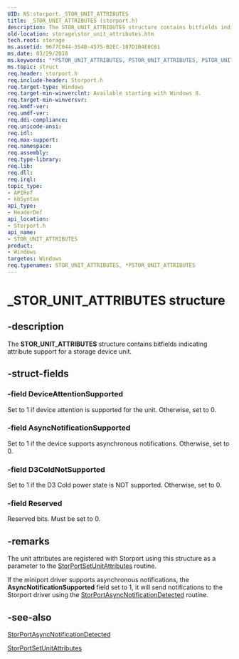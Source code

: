 ```yaml
---
UID: NS:storport._STOR_UNIT_ATTRIBUTES
title: _STOR_UNIT_ATTRIBUTES (storport.h)
description: The STOR_UNIT_ATTRIBUTES structure contains bitfields indicating attribute support for a storage device unit.
old-location: storage\stor_unit_attributes.htm
tech.root: storage
ms.assetid: 9677C044-354B-4575-B2EC-187D1B4E8C61
ms.date: 03/29/2018
ms.keywords: "*PSTOR_UNIT_ATTRIBUTES, PSTOR_UNIT_ATTRIBUTES, PSTOR_UNIT_ATTRIBUTES structure pointer [Storage Devices], STOR_UNIT_ATTRIBUTES, STOR_UNIT_ATTRIBUTES structure [Storage Devices], _STOR_UNIT_ATTRIBUTES, storage.stor_unit_attributes, storport/PSTOR_UNIT_ATTRIBUTES, storport/STOR_UNIT_ATTRIBUTES"
ms.topic: struct
req.header: storport.h
req.include-header: Storport.h
req.target-type: Windows
req.target-min-winverclnt: Available starting with Windows 8.
req.target-min-winversvr: 
req.kmdf-ver: 
req.umdf-ver: 
req.ddi-compliance: 
req.unicode-ansi: 
req.idl: 
req.max-support: 
req.namespace: 
req.assembly: 
req.type-library: 
req.lib: 
req.dll: 
req.irql: 
topic_type:
- APIRef
- kbSyntax
api_type:
- HeaderDef
api_location:
- Storport.h
api_name:
- STOR_UNIT_ATTRIBUTES
product:
- Windows
targetos: Windows
req.typenames: STOR_UNIT_ATTRIBUTES, *PSTOR_UNIT_ATTRIBUTES
---
```


# _STOR_UNIT_ATTRIBUTES structure


## -description


The <b>STOR_UNIT_ATTRIBUTES</b> structure contains bitfields indicating attribute support for a storage device unit.


## -struct-fields




### -field DeviceAttentionSupported

Set to 1 if device attention is supported for the unit. Otherwise, set to 0.


### -field AsyncNotificationSupported

Set to 1 if the device supports asynchronous notifications. Otherwise, set to 0.


### -field D3ColdNotSupported

Set to 1 if the D3 Cold power state is NOT supported. Otherwise, set to 0.


### -field Reserved

Reserved bits. Must be set to 0.


## -remarks



The unit attributes are registered with Storport  using this structure as a parameter to the <a href="https://docs.microsoft.com/windows-hardware/drivers/ddi/content/storport/nf-storport-storportsetunitattributes">StorPortSetUnitAttributes</a> routine.

If the miniport driver supports asynchronous notifications, the <b>AsyncNotificationSupported</b> field set to 1, it will send notifications to the Storport driver using the <a href="https://docs.microsoft.com/windows-hardware/drivers/ddi/content/storport/nf-storport-storportasyncnotificationdetected">StorPortAsyncNotificationDetected</a> routine.




## -see-also




<a href="https://docs.microsoft.com/windows-hardware/drivers/ddi/content/storport/nf-storport-storportasyncnotificationdetected">StorPortAsyncNotificationDetected</a>



<a href="https://docs.microsoft.com/windows-hardware/drivers/ddi/content/storport/nf-storport-storportsetunitattributes">StorPortSetUnitAttributes</a>
 

 


